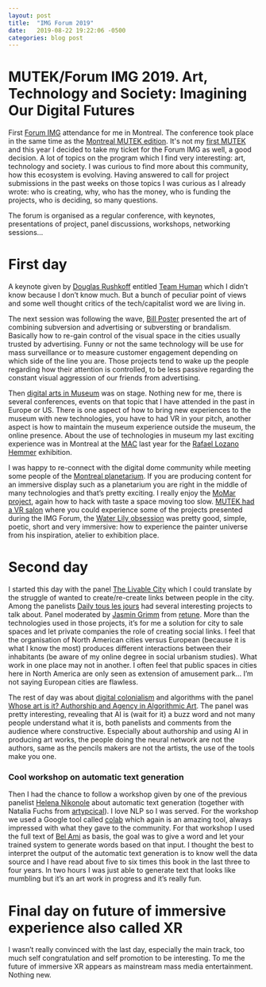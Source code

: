 ```yaml
---
layout: post
title:  "IMG Forum 2019"
date:   2019-08-22 19:22:06 -0500
categories: blog post
---
```


# MUTEK/Forum IMG 2019. Art, Technology and Society: Imagining Our Digital Futures
First [Forum IMG][IMGForum-link] attendance for me in Montreal. The conference took place in the same time as the [Montreal MUTEK edition][MUTEK-linkh]. It's not my [first MUTEK][mrbonsoirFirstMUTEK-link] and this year I decided to take my ticket for the Forum IMG as well, a good decision. A lot of topics on the program which I find very interesting: art, technology  and society. I was curious to find more about this community, how this ecosystem is evolving. Having answered to call for project submissions in the past weeks on those topics I was curious as I already wrote: who is creating, why, who has the money, who is funding the projects, who is deciding, so many questions.

The forum is organised as a regular conference, with keynotes, presentations of project, panel discussions, workshops, networking sessions…

# First day
A keynote given by [Douglas Rushkoff][DouglasRushkoff-link] entitled [Team Human][TeamHuman-link] which I didn’t know because I don’t know much. But a bunch of peculiar point of views and some well thought critics of the tech/capitalist word we are living in.

The next session was following the wave, [Bill Poster][BillPoster-link] presented the art of combining subversion and advertising or subversting or brandalism. Basically how to re-gain control of the visual space in the cities usually trusted by advertising. Funny or not the same technology will be use for mass surveillance or to measure customer engagement depending on which side of the line you are.  Those projects tend to wake up the people regarding how their attention is controlled, to be less passive regarding the constant visual aggression of our friends from advertising.

Then [digital arts in Museum][DigitalArtMuseum_link] was on stage. Nothing new for me, there is several conferences, events on that topic that I have attended in the past in Europe or US. There is one aspect of how to bring new experiences to the museum with new technologies, you have to had VR in your pitch, another aspect is how to maintain the museum experience outside the museum, the online presence. About the use of technologies in museum my last exciting experience was in Montreal at the [MAC][MAC-link] last year for the [Rafael Lozano Hemmer][DigitalPoetry-link] exhibition.

I was happy to re-connect with the digital dome community while meeting some people of the [Montreal planetarium][MontrealPlanetarium-link]. If you are producing content for an immersive display such as a planetarium you are right in the middle of many technologies and that’s pretty exciting. I really enjoy the [MoMar project][MoMAR-link], again how to hack with taste a space moving too slow. [MUTEK had a VR salon][MUTEKVRSalon-link] where you could experience some of the projects presented during the IMG Forum, the [Water Lily obsession][lucidrealities-link] was pretty good, simple, poetic, short and very immersive: how to experience the painter universe from his inspiration, atelier to exhibition place.

# Second day

I started this day with the panel [The Livable City][PanelLivableCity-link] which I could translate by the struggle of wanted to create/re-create links between people in the city. Among the panelists [Daily tous les jours][dailytouslesjours-link] had several interesting projects to talk about. Panel moderated by [Jasmin Grimm][jassmingrimm-link] from [retune][retune-link]. More than the technologies used in those projects, it’s for me a solution for city to sale spaces and let private companies the role of creating social links. I feel that the organisation of North American cities versus European (because it is what I know the most) produces different interactions between their inhabitants (be aware of my online degree in social urbanism  studies). What work in one place may not in another. I often feel that public spaces in cities here in North America are only seen as extension of amusement park... I’m not saying European cities are flawless.

The rest of day was about [digital colonialism][digitalcolonialism-link] and algorithms with the panel [Whose art is it? Authorship and Agency in Algorithmic Art][whoartisit-link]. The panel was pretty interesting, revealing that AI is (wait for it) a buzz word and not many people understand what it is, both panelists and comments from the audience where constructive. Especially about authorship and using AI in producing art works, the people doing the neural network are not the authors, same as the pencils makers are not the artists, the use of the tools make you one.

### Cool workshop on automatic text generation
Then I had the chance to follow a workshop given by one of the previous panelist [Helena Nikonole][nikonole-link] about automatic text generation (together with Natalia Fuchs from [artypcical][artypical-link]). I love NLP so I was served. For the workshop we used a Google tool called [colab][colabgoogle-link] which again is an amazing tool, always impressed with what they gave to the community. For that workshop I used the full text of [Bel Ami][BelAmi-link] as basis, the goal was to give a word and let your trained system to generate words based on that input. I thought the best to interpret the output of the automatic text generation is to know well the data source and I have read about five to six times this book in the last three to four years. In two hours I was just able to generate text that looks like mumbling but it’s an art work in progress and it’s really fun.


# Final day on future of immersive experience also called XR

I wasn’t really convinced with the last day, especially the main track, too much self congratulation and self promotion to be interesting. To me the future of immersive XR appears as mainstream mass media entertainment. Nothing new.


[IMGForum-link]:http://www.mutek.org/en/montreal/2019/mutek_img
[MUTEK-linkh]:http://www.mutek.org/en/
[mrbonsoirFirstMUTEK-link]:http://mrbonsoir.blogspot.com/2017/08/premier-mutek.html
[DouglasRushkoff-link]: https://rushkoff.com/
[TeamHuman-link]:https://teamhuman.fm
[BillPoster-link]:http://billposters.ch/
[DigitalArtMuseum_link]:http://www.mutek.org/en/montreal/2019/events/1688-case-studies-innovation-and-digital-art-in-museums
[DigitalPoetry-link]:http://mrbonsoir.blogspot.com/2018/06/digital-poetry.html
[MAC-link]:https://macm.org/
[MontrealPlanetarium-link]:http://espacepourlavie.ca/planetarium
[MoMAR-link]:http://momar.gallery/
[MUTEKVRSalon-link]:http://www.mutek.org/en/montreal/2019/exhibitions/vr-works
[lucidrealities-link]:http://lucidrealities.studio/index.php/portfolio/waterlilies/
[PanelLivableCity-link]:http://www.mutek.org/en/montreal/2019/events/1703-panel-the-livable-city
[dailytouslesjours-link]:http://www.dailytouslesjours.com/
[jassmingrimm-link]:http://jasmingrimm.com/[jassmingrimm-link]
[retune-link]:https://retune.de/
[digitalcolonialism-link]:http://www.mutek.org/en/montreal/2019/events/1697-keynote-algorithmic-colonialism
[whoartisit-link]:http://www.mutek.org/en/montreal/2019/events/1698-panel-whose-art-is-it-authorship-and-agency-in-algorithmic-art
[nikonole-link]:http://nikonole.com/
[colabgoogle-link]:https://colab.research.google.com/notebooks/welcome.ipynb
[artypical-link]:http://www.artypical.com/
[BelAmi-link]:https://en.wikipedia.org/wiki/Bel-Ami
